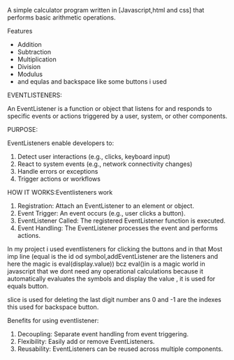 
A simple calculator program written in [Javascript,html and css] that performs basic arithmetic operations.

Features

- Addition
- Subtraction
- Multiplication
- Division
- Modulus
- and equlas and backspace like some buttons i used


EVENTLISTENERS:

An EventListener is a function or object that listens for and responds to specific events or actions triggered by a user, system, or other components.

PURPOSE:

EventListeners enable developers to:

1. Detect user interactions (e.g., clicks, keyboard input)
2. React to system events (e.g., network connectivity changes)
3. Handle errors or exceptions
4. Trigger actions or workflows

HOW IT WORKS:Eventlisteners work

1. Registration: Attach an EventListener to an element or object.
2. Event Trigger: An event occurs (e.g., user clicks a button).
3. EventListener Called: The registered EventListener function is executed.
4. Event Handling: The EventListener processes the event and performs actions.

In my project i used eventlisteners for clicking the buttons and in that
Most imp line (equal is the id  od symbol,addEventListener are the listeners and here the magic is eval(display.value))
bcz eval()in is a magic world in javascript that we dont need any operational calculations because it automatically evaluates the symbols and  display the value , it is used for equals button. 

slice is used for deleting the last digit number  ans 0 and -1 are the indexes this used for backspace button.

Benefits for using eventlistener:

1. Decoupling: Separate event handling from event triggering.
2. Flexibility: Easily add or remove EventListeners.
3. Reusability: EventListeners can be reused across multiple components.




